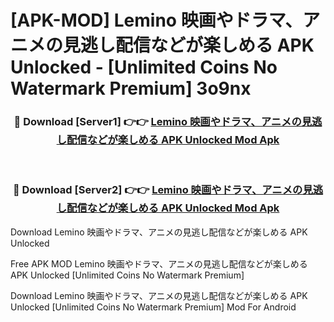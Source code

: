 # [APK-MOD] Lemino 映画やドラマ、アニメの見逃し配信などが楽しめる APK Unlocked - [Unlimited Coins No Watermark Premium] 3o9nx



<div align="center">
<h3>🔴 Download [Server1] 👉👉 <a href="https://momento.my/?title=Lemino_映画やドラマ、アニメの見逃し配信などが楽しめる_APK_Unlocked">Lemino 映画やドラマ、アニメの見逃し配信などが楽しめる APK Unlocked Mod Apk</a></h3><br>

<h3>🔴 Download [Server2] 👉👉 <a href="https://momento.my/?title=Lemino_映画やドラマ、アニメの見逃し配信などが楽しめる_APK_Unlocked">Lemino 映画やドラマ、アニメの見逃し配信などが楽しめる APK Unlocked Mod Apk</a></h3>
</div>



Download Lemino 映画やドラマ、アニメの見逃し配信などが楽しめる APK Unlocked 

Free APK MOD Lemino 映画やドラマ、アニメの見逃し配信などが楽しめる APK Unlocked [Unlimited Coins No Watermark Premium]

Download Lemino 映画やドラマ、アニメの見逃し配信などが楽しめる APK Unlocked [Unlimited Coins No Watermark Premium] Mod For Android
